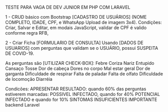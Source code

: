 TESTE PARA VAGA DE DEV JUNIOR EM PHP COM LARAVEL

1 - CRUD básico com Bootstrap 
[CADASTRO DE USUÁRIOS] 
(NOME COMPLETO, IDADE, CPF, e WhatsApp Upload de imagem 3x4). 
Condições: Criar, Salvar e Editar, em modais JavaScript, validar de CPF é valido conforme regra RFB, 

2 - Criar Ficha [FORMULARIO DE CONSULTA] 
Usando [DADOS DE USUARIOS] com perguntas que validam se o USUÁRIO, 
possui SUSPEITA DE COVID-19. 

As perguntas são [UTILIZAR CHECK-BOX]: 
        Febre
        Coriza
        Nariz Entupido
        Cansaço
        Tosse
        Dor de cabeça
        Dores no corpo
        Mal estar geral
        Dor de garganta
        Dificuldade de respirar
        Falta de paladar
        Falta de olfato
        Dificuldade de locomoção
        Diarréia
        
Condicões: APRESENTAR RESULTADO: quando 60% das perguntas estiverem marcadas: POSSIVEL INFECTADO,
quando for 40% POTENCIAL INFECTADO e quando for 10% SINTOMAS INSUFICIENTES
IMPORTANTE backend Laravel
